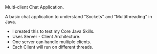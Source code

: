 Multi-client Chat Application.

A basic chat application to understand "Sockets" and "Multithreading" in Java.

- I created this to test my Core Java Skills.
- Uses Server - Client Architecture.
- One server can handle multiple clients.
- Each Client will run on different threads.
